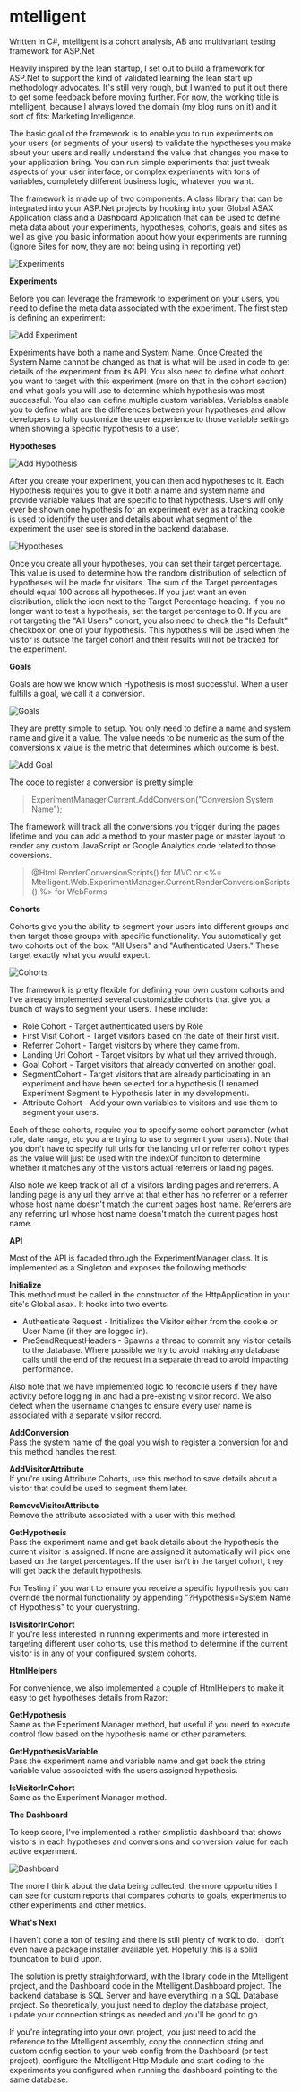mtelligent
==========

Written in C#, mtelligent is a cohort analysis, AB and multivariant testing framework for ASP.Net

Heavily inspired by the lean startup, I set out to build a framework for ASP.Net to support the kind of validated learning   the lean start up methodology advocates. It's still very rough, but I wanted to put it out there to get some feedback before moving further. For now, the working title is mtelligent, because I always loved the domain (my blog runs on it) and it sort of fits: Marketing Intelligence.

The basic goal of the framework is to enable you to run experiments on your users (or segments of your users) to validate the hypotheses  you make about your users and really understand the value that changes you make to your application bring. You can run simple experiments that just tweak aspects of your user interface, or complex experiments with tons of variables, completely different business logic, whatever you want.  

The framework is made up of two components: A class library that can be integrated into your ASP.Net projects by hooking into your Global ASAX Application class and a Dashboard Application that can be used to define meta data about your experiments, hypotheses, cohorts, goals and sites as well as give you basic information about how your experiments are running. (Ignore Sites for now, they are not being using in reporting yet)


![Experiments](/mtelligent/mtelligent/master/screenshots/experiments.png)

**Experiments**

Before you can leverage the framework to experiment on your users, you need to define the meta data associated with the experiment. The first step is defining an experiment:


![Add Experiment](https://raw2.github.com/mtelligent/mtelligent/master/screenshots/AddExperiment.png)

Experiments have both a name and System Name. Once Created the System Name cannot be changed as that is what will be used in code to get details of the experiment from its API. You also need to define what cohort you want to target with this experiment (more on that in the cohort section) and what goals you will use to determine which hypothesis was most successful. You also can define multiple custom variables. Variables enable you to define what are the differences between your hypotheses and allow developers to fully customize the user experience to those variable settings when showing a specific hypothesis to a user.

**Hypotheses**

![Add Hypothesis](https://raw2.github.com/mtelligent/mtelligent/master/screenshots/AddHypothesis.png)

After you create your experiment, you can then add hypotheses to it. Each Hypothesis requires you to give it both a name and system name and provide variable values that are specific to that hypothesis. Users will only ever be shown one hypothesis for an experiment ever as a tracking cookie is used to identify the user and details about what segment of the experiment the user see is stored in the backend database. 

![Hypotheses](https://raw2.github.com/mtelligent/mtelligent/master/screenshots/Hypotheses.png)


Once you create all your hypotheses, you can set their target percentage. This value is used to determine how the random distribution of selection of hypotheses will be made for visitors. The sum of the Target percentages should equal 100 across all hypotheses. If you just want an even distribution, click the icon next to the Target Percentage heading. If you no longer want to test a hypothesis, set the target percentage to 0. If you are not targeting the "All Users" cohort, you also need to check the "Is Default" checkbox on one of your hypothesis. This hypothesis will be used when the visitor is outside the target cohort and their results will not be tracked for the experiment. 

**Goals**

Goals are how we know which Hypothesis is most successful.  When a user fulfills a goal, we call it a conversion.

![Goals](https://raw2.github.com/mtelligent/mtelligent/master/screenshots/Goals.png)

They are pretty simple to setup. You only need to define a name and system name and give it a value. The value needs to be numeric as the sum of the conversions x value is the metric that determines which outcome is best.

![Add Goal](https://raw2.github.com/mtelligent/mtelligent/master/screenshots/AddGoal.png)

The code to register a conversion is pretty simple:

> ExperimentManager.Current.AddConversion("Conversion System Name");

The framework will track all the conversions you trigger during the pages lifetime and you can add a method to your master page or master layout to render any custom JavaScript or Google Analytics code related to those coversions.

> @Html.RenderConversionScripts() for MVC or <%= Mtelligent.Web.ExperimentManager.Current.RenderConversionScripts() %> for WebForms

**Cohorts**

Cohorts give you the ability to segment your users into different groups and then target those groups with specific functionality. You automatically get two cohorts out of the box: "All Users" and "Authenticated Users." These target exactly what you would expect.


![Cohorts](https://raw2.github.com/mtelligent/mtelligent/master/screenshots/Cohorts.png)

The framework is pretty flexible for defining your own custom cohorts and I've already implemented several customizable cohorts that give you a bunch of ways to segment your users. These include:

- Role Cohort - Target authenticated users by Role
- First Visit Cohort - Target visitors based on the date of their first visit.
- Referrer Cohort - Target visitors by where they came from.
- Landing Url Cohort - Target visitors by what url they arrived through.
- Goal Cohort - Target visitors that already converted on another goal.
- SegmentCohort - Target visitors that are already participating in an experiment and have been selected for a hypothesis (I renamed Experiment Segment to Hypothesis later in my development).
- Attribute Cohort - Add your own variables to visitors and use them to segment your users. 

Each of these cohorts, require you to specify some cohort parameter (what role, date range, etc you are trying to use to segment your users). Note that you don't have to specify full urls for the landing url or referrer cohort types as the value will just be used with the indexOf funciton to determine whether it matches any of the visitors actual referrers or landing pages. 

Also note we keep track of all of a visitors landing pages and referrers. A landing page is any url they arrive at that either has no referrer or a referrer whose host name doesn't match the current pages host name. Referrers are any referring url whose host name doesn't match the current pages host name. 

**API**

Most of the API is facaded through the ExperimentManager class. It is implemented as a Singleton and exposes the following methods:

**Initialize**<br/> 
This method must be called in the constructor of the HttpApplication in your site's Global.asax. It hooks into two events: 
- Authenticate Request - Initializes the Visitor either from the cookie or User Name (if they are logged in). 
- PreSendRequestHeaders - Spawns a thread to commit any visitor details to the database. Where possible we try to avoid making any database calls until the end of the request in a separate thread to avoid impacting performance.

Also note that we have implemented logic to reconcile users if they have activity before logging in and had a pre-existing visitor record. We also detect when the username changes to ensure every user name is associated with a separate visitor record.

**AddConversion**<br/> 
Pass the system name of the goal you wish to register a conversion for and this method handles the rest.

**AddVisitorAttribute**<br/> 
If you're using Attribute Cohorts, use this method to save details about a visitor that could be used to segment them later.

**RemoveVisitorAttribute**<br/> 
Remove the attribute associated with a user with this method.

**GetHypothesis**<br/> 
Pass the experiment name and get back details about the hypothesis the current visitor is assigned. If none are assigned it automatically will pick one based on the target percentages. If the user isn't in the target cohort, they will get back the default hypothesis. 

For Testing if you want to ensure you receive a specific hypothesis you can override the normal functionality by appending "?Hypothesis=System Name of Hypothesis" to your querystring.

**IsVisitorInCohort**<br/> 
If you're less interested in running experiments and more interested in targeting different user cohorts, use this method to determine if the current visitor is in any of your configured system cohorts. 

**HtmlHelpers**

For convenience, we also implemented a couple of HtmlHelpers to make it easy to get hypotheses details from Razor:

**GetHypothesis**<br/> 
Same as the Experiment Manager method, but useful if you need to execute control flow based on the hypothesis name or other parameters.

**GetHypothesisVariable**<br/> 
Pass the experiment name and variable name and get back the string variable value associated with the users assigned hypothesis.

**IsVisitorInCohort**<br/> 
Same as the Experiment Manager method.

**The Dashboard**

To keep score, I've implemented a rather simplistic dashboard that shows visitors in each hypotheses and conversions and conversion value for each active experiment.

![Dashboard](https://raw2.github.com/mtelligent/mtelligent/master/screenshots/Dashboard.png)

The more I think about the data being collected, the more opportunities I can see for custom reports that compares cohorts to goals, experiments to other experiments and other metrics. 

**What's Next**

I haven't done a ton of testing and there is still plenty of work to do. I don’t even have a package installer available yet. Hopefully this is a solid foundation to build upon.

The solution is pretty straightforward, with the library code in the Mtelligent project, and the Dashboard code in the Mtelligent.Dashboard project. The backend database is SQL Server and have everything in a SQL Database project.  So theoretically, you just need to deploy the database project, update your connection strings as needed and you'll be good to go. 

If you're integrating into your own project, you just need to add the reference to the Mtelligent assembly, copy the connection string and custom config section to your web config from the Dashboard (or test project), configure the Mtelligent Http Module and start coding to the experiments you configured when running the dashboard pointing to the same database.



